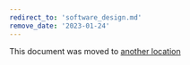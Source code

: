 ```yaml
---
redirect_to: 'software_design.md'
remove_date: '2023-01-24'
---
```


This document was moved to [another location](software_design.md)

<!-- This redirect file can be deleted after <2023-01-24>. -->
<!-- Redirects that point to other docs in the same project expire in three months. -->
<!-- Redirects that point to docs in a different project or site (link is not relative and starts with `https:`) expire in one year. -->
<!-- Before deletion, see: https://docs.gitlab.com/ee/development/documentation/redirects.html -->
